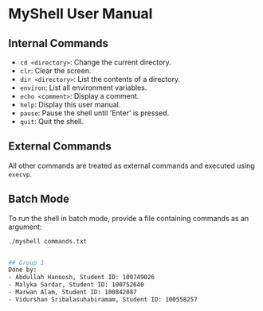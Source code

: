 # MyShell User Manual

## Internal Commands
- `cd <directory>`: Change the current directory.
- `clr`: Clear the screen.
- `dir <directory>`: List the contents of a directory.
- `environ`: List all environment variables.
- `echo <comment>`: Display a comment.
- `help`: Display this user manual.
- `pause`: Pause the shell until 'Enter' is pressed.
- `quit`: Quit the shell.

## External Commands
All other commands are treated as external commands and executed using `execvp`.

## Batch Mode
To run the shell in batch mode, provide a file containing commands as an argument:
```bash
./myshell commands.txt


## Group 1
Done by:
- Abdullah Hanoosh, Student ID: 100749026
- Malyka Sardar, Student ID: 100752640
- Marwan Alam, Student ID: 100842087
- Vidurshan Sribalasuhabiramam, Student ID: 100558257
